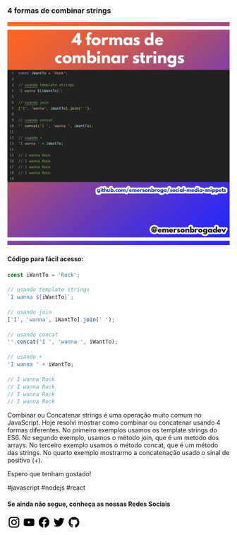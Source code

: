 ### 4 formas de combinar strings

![ 4 formas de combinar strings](https://github.com/emersonbroga/social-media-snippets/blob/master/content/2020-01-13/1080x1080-combining-strings.png)

#### Código para fácil acesso:

```js
const iWantTo = 'Rock';

// usando template strings
`I wanna ${iWantTo}`;

// usando join
['I', 'wanna', iWantTo].join(' ');

// usando concat
''.concat('I ', 'wanna ', iWantTo);

// usando +
'I wanna ' + iWantTo;

// I wanna Rock
// I wanna Rock
// I wanna Rock
// I wanna Rock
```

Combinar ou Concatenar strings é uma operação muito comum no JavaScript.
Hoje resolvi mostrar como combinar ou concatenar usando 4 formas diferentes.
No primeiro exemplos usamos os template strings do ES6.
No segundo exemplo, usamos o método join, que é um metodo dos arrays.
No terceiro exemplo usamos o método concat, que é um método das strings.
No quarto exemplo mostrarmo a concatenação usado o sinal de positivo (+).

Espero que tenham gostado!

\#javascript \#nodejs \#react

#### Se ainda não segue, conheça as nossas Redes Sociais

[![instagram.com/emersonbrogadev](https://github.com/emersonbroga/social-media-snippets/blob/master/static/instagram.png?raw=true)](https://www.instagram.com/emersonbrogadev/)
[![youtube.com/c/emersonbrogadev](https://github.com/emersonbroga/social-media-snippets/blob/master/static/youtube.png?raw=true)](https://www.youtube.com/c/emersonbroga/)
[![facebook.com/emersonbrogadev](https://github.com/emersonbroga/social-media-snippets/blob/master/static/facebook.png?raw=true)](https://www.facebook.com/emersonbrogadev/)
[![twitter.com/emersonbrogadev](https://github.com/emersonbroga/social-media-snippets/blob/master/static/twitter.png?raw=true)](https://www.twitter.com/emersonbrogadev/)
[![github.com/emersonbroga](https://github.com/emersonbroga/social-media-snippets/blob/master/static/github.png?raw=true)](https://www.github.com/emersonbroga/)
